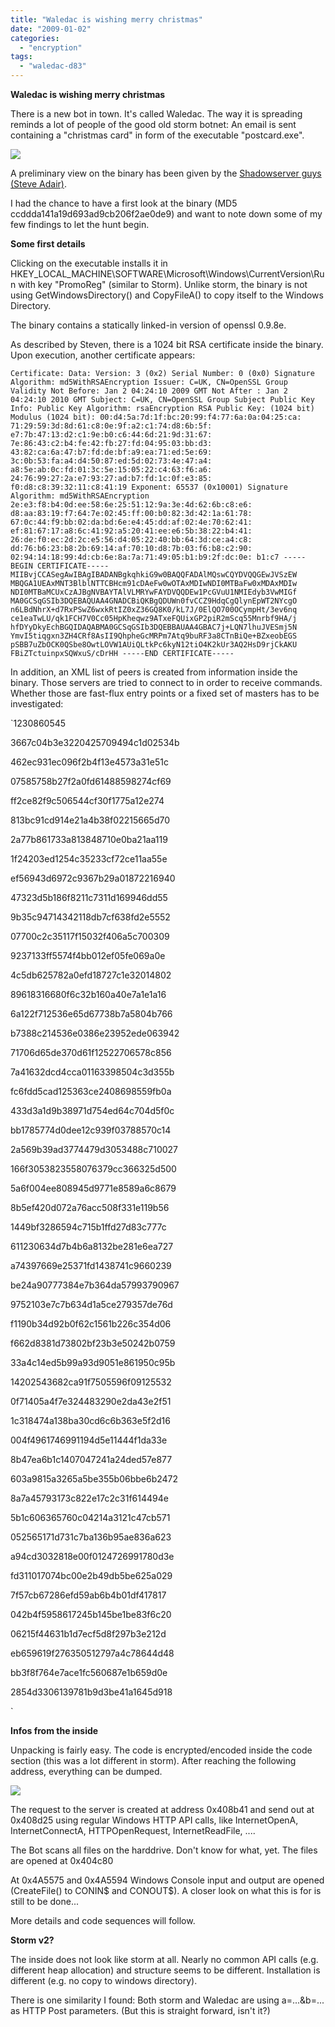 ```yaml
---
title: "Waledac is wishing merry christmas"
date: "2009-01-02"
categories: 
  - "encryption"
tags: 
  - "waledac-d83"
---
```


**Waledac is wishing merry christmas**

There is a new bot in town. It's called Waledac. The way it is spreading reminds a lot of people of the good old storm botnet: An email is sent containing a "christmas card" in form of the executable "postcard.exe".

![](images/drupal_image_324.png)

A preliminary view on the binary has been given by the [Shadowserver guys (Steve Adair)](http://www.shadowserver.org/wiki/pmwiki.php?n=Calendar.20081231).

I had the chance to have a first look at the binary (MD5 ccddda141a19d693ad9cb206f2ae0de9) and want to note down some of my few findings to let the hunt begin.

**Some first details**

Clicking on the executable installs it in HKEY\_LOCAL\_MACHINE\\SOFTWARE\\Microsoft\\Windows\\CurrentVersion\\Run with key "PromoReg" (similar to Storm). Unlike storm, the binary is not using GetWindowsDirectory() and CopyFileA() to copy itself to the Windows Directory.

The binary contains a statically linked-in version of openssl 0.9.8e.

As described by Steven, there is a 1024 bit RSA certificate inside the binary. Upon execution, another certificate appears:

`Certificate: Data: Version: 3 (0x2) Serial Number: 0 (0x0) Signature Algorithm: md5WithRSAEncryption Issuer: C=UK, CN=OpenSSL Group Validity Not Before: Jan 2 04:24:10 2009 GMT Not After : Jan 2 04:24:10 2010 GMT Subject: C=UK, CN=OpenSSL Group Subject Public Key Info: Public Key Algorithm: rsaEncryption RSA Public Key: (1024 bit) Modulus (1024 bit): 00:d4:5a:7d:1f:bc:20:99:f4:77:6a:0a:04:25:ca: 71:29:59:3d:8d:61:c8:0e:9f:a2:c1:74:d8:6b:5f: e7:7b:47:13:d2:c1:9e:b0:c6:44:6d:21:9d:31:67: 7e:86:43:c2:b4:fe:42:fb:27:fd:04:95:03:bb:d3: 43:82:ca:6a:47:b7:fd:de:bf:a9:ea:71:ed:5e:69: 3c:0b:53:fa:a4:d4:50:87:ed:5d:02:73:4e:47:a4: a8:5e:ab:0c:fd:01:3c:5e:15:05:22:c4:63:f6:a6: 24:76:99:27:2a:e7:93:27:ad:b7:fd:1c:0f:e3:85: f0:d8:c8:39:32:11:c8:41:19 Exponent: 65537 (0x10001) Signature Algorithm: md5WithRSAEncryption 2e:e3:f8:b4:0d:ee:58:6e:25:51:12:9a:3e:4d:62:6b:c8:e6: d8:aa:83:19:f7:64:7e:02:45:ff:00:b0:82:3d:42:1a:61:78: 67:0c:44:f9:bb:02:da:bd:6e:e4:45:dd:af:02:4e:70:62:41: ef:81:67:17:a8:6c:41:92:a5:20:41:ee:e6:5b:38:22:b4:41: 26:de:f0:ec:2d:2c:e5:56:d4:05:22:40:bb:64:3d:ce:a4:c8: dd:76:b6:23:b8:2b:69:14:af:70:10:d8:7b:03:f6:b8:c2:90: 02:94:14:18:99:4d:cb:6e:8a:7a:71:49:05:b1:b9:2f:dc:0e: b1:c7 -----BEGIN CERTIFICATE----- MIIBvjCCASegAwIBAgIBADANBgkqhkiG9w0BAQQFADAlMQswCQYDVQQGEwJVSzEW MBQGA1UEAxMNT3BlblNTTCBHcm91cDAeFw0wOTAxMDIwNDI0MTBaFw0xMDAxMDIw NDI0MTBaMCUxCzAJBgNVBAYTAlVLMRYwFAYDVQQDEw1PcGVuU1NMIEdyb3VwMIGf MA0GCSqGSIb3DQEBAQUAA4GNADCBiQKBgQDUWn0fvCCZ9HdqCgQlynEpWT2NYcgO n6LBdNhrX+d7RxPSwZ6wxkRtIZ0xZ36GQ8K0/kL7J/0ElQO700OCympHt/3ev6nq ce1eaTwLU/qk1FCH7V0Cc05HpKheqwz9ATxeFQUixGP2piR2mScq55Mnrbf9HA/j hfDYyDkyEchBGQIDAQABMA0GCSqGSIb3DQEBBAUAA4GBAC7j+LQN7lhuJVESmj5N YmvI5tiqgxn3ZH4CRf8AsII9QhpheGcMRPm7Atq9buRF3a8CTnBiQe+BZxeobEGS pSBB7uZbOCK0QSbe8OwtLOVW1AUiQLtkPc6kyN12tiO4K2kUr3AQ2HsD9rjCkAKU FBiZTctuinpxSQWxuS/cDrHH -----END CERTIFICATE-----`

In addition, an XML list of peers is created from information inside the binary. Those servers are tried to connect to in order to receive commands. Whether those are fast-flux entry points or a fixed set of masters has to be investigated:

`1230860545

3667c04b3e3220425709494c1d02534b

462ec931ec096f2b4f13e4573a31e51c

07585758b27f2a0fd61488598274cf69

ff2ce82f9c506544cf30f1775a12e274

813bc91cd914e21a4b38f02215665d70

2a77b861733a813848710e0ba21aa119

1f24203ed1254c35233cf72ce11aa55e

ef56943d6972c9367b29a01872216940

47323d5b186f8211c7311d169946dd55

9b35c94714342118db7cf638fd2e5552

07700c2c35117f15032f406a5c700309

9237133ff5574f4bb012ef05fe069a0e

4c5db625782a0efd18727c1e32014802

89618316680f6c32b160a40e7a1e1a16

6a122f712536e65d67738b7a5804b766

b7388c214536e0386e23952ede063942

71706d65de370d61f12522706578c856

7a41632dcd4cca01163398504c3d355b

fc6fdd5cad125363ce2408698559fb0a

433d3a1d9b38971d754ed64c704d5f0c

bb1785774d0dee12c939f03788570c14

2a569b39ad3774479d3053488c710027

166f3053823558076379cc366325d500

5a6f004ee808945d9771e8589a6c8679

8b5ef420d072a76acc508f331e119b56

1449bf3286594c715b1ffd27d83c777c

611230634d7b4b6a8132be281e6ea727

a74397669e25371fd1438741c9660239

be24a90777384e7b364da57993790967

9752103e7c7b634d1a5ce279357de76d

f1190b34d92b0f62c1561b226c354d06

f662d8381d73802bf23b3e50242b0759

33a4c14ed5b99a93d9051e861950c95b

14202543682ca91f7505596f09125532

0f71405a4f7e324483290e2da43e2f51

1c318474a138ba30cd6c6b363e5f2d16

004f4961746991194d5e11444f1da33e

8b47ea6b1c1407047241a24ded57e877

603a9815a3265a5be355b06bbe6b2472

8a7a45793173c822e17c2c31f614494e

5b1c606365760c04214a3121c47cb571

052565171d731c7ba136b95ae836a623

a94cd3032818e00f0124726991780d3e

fd311017074bc00e2b49db5be625a029

7f57cb67286efd59ab6b4b01df417817

042b4f5958617245b145be1be83f6c20

06215f44631b1d7ecf5d8f297b3e212d

eb659619f276350512797a4c78644d48

bb3f8f764e7ace1fc560687e1b659d0e

2854d3306139781b9d3be41a1645d918

`

**Infos from the inside**

Unpacking is fairly easy. The code is encrypted/encoded inside the code section (this was a lot different in storm). After reaching the following address, everything can be dumped.

![](images/drupal_image_323.png)

The request to the server is created at address 0x408b41 and send out at 0x408d25 using regular Windows HTTP API calls, like InternetOpenA, InternetConnectA, HTTPOpenRequest, InternetReadFile, ....

The Bot scans all files on the harddrive. Don't know for what, yet. The files are opened at 0x404c80

At 0x4A5575 and 0x4A5594 Windows Console input and output are opened (CreateFile() to CONIN$ and CONOUT$). A closer look on what this is for is still to be done...

More details and code sequences will follow.

**Storm v2?**

The inside does not look like storm at all. Nearly no common API calls (e.g. different heap allocation) and structure seems to be different. Installation is different (e.g. no copy to windows directory).

There is one similarity I found: Both storm and Waledac are using a=...&b=... as HTTP Post parameters. (But this is straight forward, isn't it?)
